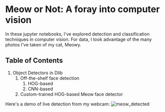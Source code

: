 # Meow or Not: A foray into computer vision

In these jupyter notebooks, I've explored detection and classification techniques in computer vision.
For data, I took advantage of the many photos I've taken of my cat, Meowy.

## Table of Contents

1. Object Detectors in Dlib
	1. Off-the-shelf face detection
		1. HOG-based
		2. CNN-based
	2. Custom-trained HOG-based Meow face detector

Here's a demo of live detection from my webcam:
![meow_detected](https://user-images.githubusercontent.com/26487650/31292982-64c44b90-aa8a-11e7-8c1e-bd716e4f2638.gif)
